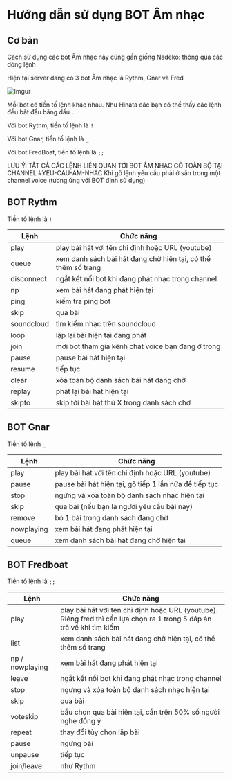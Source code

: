 # Hướng dẫn sử dụng BOT Âm nhạc

## Cơ bản

Cách sử dụng các bot Âm nhạc này cũng gần giống Nadeko: thông qua các dòng lệnh

Hiện tại server đang có 3 bot Âm nhạc là Rythm, Gnar và Fred

![Imgur](https://i.imgur.com/5Hq7YRQ.png)

Mỗi bot có tiền tố lệnh khác nhau. Như Hinata các bạn có thể thấy các lệnh đều bắt đầu bằng dấu `.`

Với bot Rythm, tiền tố lệnh là `!`

Với bot Gnar, tiền tố lệnh là `_`

Với bot FredBoat, tiền tố lệnh là `;;`

LƯU Ý: TẤT CẢ CÁC LỆNH LIÊN QUAN TỚI BOT ÂM NHẠC GÕ TOÀN BỘ TẠI CHANNEL #YEU-CAU-AM-NHAC
Khi gõ lệnh yêu cầu phải ở sẵn trong một channel voice (tương ứng với BOT định sử dụng)


## BOT Rythm

Tiền tố lệnh là `!`


Lệnh | Chức năng
----------------|------------
play | play bài hát với tên chỉ định hoặc URL (youtube)
queue | xem danh sách bài hát đang chờ hiện tại, có thể thêm số trang
disconnect | ngắt kết nối bot khi đang phát nhạc trong channel
np | xem bài hát đang phát hiện tại
ping | kiểm tra ping bot
skip | qua bài
soundcloud | tìm kiếm nhạc trên soundcloud
loop | lặp lại bài hiện tại đang phát
join | mời bot tham gia kênh chat voice bạn đang ở trong
pause | pause bài hát hiện tại
resume | tiếp tục
clear | xóa toàn bộ danh sách bài hát đang chờ
replay | phát lại bài hát hiện tại
skipto | skip tới bài hát thứ X trong danh sách chờ



## BOT Gnar

Tiền tố lệnh `_`

Lệnh | Chức năng
----------------|------------
play | play bài hát với tên chỉ định hoặc URL (youtube)
pause | pause bài hát hiện tại, gõ tiếp 1 lần nữa để tiếp tục
stop | ngưng và xóa toàn bộ danh sách nhạc hiện tại
skip | qua bài (nếu bạn là người yêu cầu bài này)
remove | bỏ 1 bài trong danh sách đang chờ
nowplaying | xem bài hát đang phát hiện tại
queue | xem danh sách bài hát đang chờ hiện tại



## BOT Fredboat

Tiền tố lệnh là `;;`

Lệnh | Chức năng
----------------|------------
play | play bài hát với tên chỉ định hoặc URL (youtube). Riêng fred thì cần lựa chọn ra 1 trong 5 đáp án trả về khi tìm kiếm
list | xem danh sách bài hát đang chờ hiện tại, có thể thêm số trang
np / nowplaying | xem bài hát đang phát hiện tại
leave | ngắt kết nối bot khi đang phát nhạc trong channel
stop | ngưng và xóa toàn bộ danh sách nhạc hiện tại
skip | qua bài
voteskip | bầu chọn qua bài hiện tại, cần trên 50% số người nghe đồng ý
repeat | thay đổi tùy chọn lặp bài
pause | ngưng bài
unpause | tiếp tục
join/leave | như Rythm




